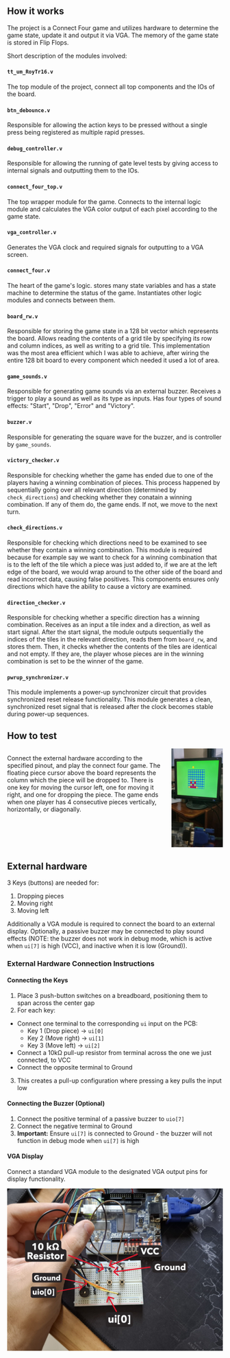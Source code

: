 <!---

This file is used to generate your project datasheet. Please fill in the information below and delete any unused
sections.

You can also include images in this folder and reference them in the markdown. Each image must be less than
512 kb in size, and the combined size of all images must be less than 1 MB.
-->

## How it works

The project is a Connect Four game and utilizes hardware to determine the game state, update it and output it via VGA. The memory of the game state is stored in Flip Flops.

Short description of the modules involved:

#### `tt_um_RoyTr16.v`
The top module of the project, connect all top components and the IOs of the board.

#### `btn_debounce.v`
Responsible for allowing the action keys to be pressed without a single press being registered as multiple rapid presses.

#### `debug_controller.v`
Responsible for allowing the running of gate level tests by giving access to internal signals and outputting them to the IOs.

#### `connect_four_top.v`
The top wrapper module for the game. Connects to the internal logic module and calculates the VGA color output of each pixel according to the game state.

#### `vga_controller.v`
Generates the VGA clock and required signals for outputting to a VGA screen.

#### `connect_four.v`
The heart of the game's logic. stores many state variables and has a state machine to determine the status of the game. Instantiates other logic modules and connects between them.

#### `board_rw.v`
Responsible for storing the game state in a 128 bit vector which represents the board. Allows reading the contents of a grid tile by specifying its row and column indices, as well as writing to a grid tile. This implementation was the most area efficient which I was able to achieve, after wiring the entire 128 bit board to every component which needed it used a lot of area.

#### `game_sounds.v`
Responsible for generating game sounds via an external buzzer. Receives a trigger to play a sound as well as its type as inputs. Has four types of sound effects: "Start", "Drop", "Error" and "Victory".

#### `buzzer.v`
Responsible for generating the square wave for the buzzer, and is controller by `game_sounds`.

#### `victory_checker.v`
Responsible for checking whether the game has ended due to one of the players having a winning combination of pieces. This process happened by sequentially going over all relevant direction (determined by `check_directions`) and checking whether they conatain a winning combination. If any of them do, the game ends. If not, we move to the next turn.

#### `check_directions.v`
Responsible for checking which directions need to be examined to see whether they contain a winning combination. This module is required because for example say we want to check for a winning combination that is to the left of the tile which a piece was just added to, if we are at the left edge of the board, we would wrap around to the other side of the board and read incorrect data, causing false positives. This components ensures only directions which have the ability to cause a victory are examined.

#### `direction_checker.v`
Responsible for checking whether a specific direction has a winning combination. Receives as an input a tile index and a direction, as well as start signal. After the start signal, the module outputs sequentially the indices of the tiles in the relevant direction, reads them from `board_rw`, and stores them. Then, it checks whether the contents of the tiles are identical and not empty. If they are, the player whose pieces are in the winning combination is set to be the winner of the game.

#### `pwrup_synchronizer.v`
This module implements a power-up synchronizer circuit that provides synchronized reset release functionality. This module generates a clean, synchronized reset signal that is released after the clock becomes stable during power-up sequences.




## How to test

<div style="display: flex; align-items: flex-start;">
<div style="flex: 1; margin-right: 20px;">

Connect the external hardware according to the specified pinout, and play the connect four game. The floating piece cursor above the board represents the column which the piece will be dropped to. There is one key for moving the cursor left, one for moving it right, and one for dropping the piece. The game ends when one player has 4 consecutive pieces vertically, horizontally, or diagonally.

</div>
<div style="flex-shrink: 0;">
<img src="connect-four.jpg" width=120>
</div>
</div>

## External hardware

3 Keys (buttons) are needed for:
1. Dropping pieces
2. Moving right
3. Moving left

Additionally a VGA module is required to connect the board to an external display.
Optionally, a passive buzzer may be connected to play sound effects (NOTE: the buzzer does not work in debug mode, which is active when `ui[7]` is high (VCC), and inactive when it is low (Ground)).

### External Hardware Connection Instructions

#### Connecting the Keys
1. Place 3 push-button switches on a breadboard, positioning them to span across the center gap
2. For each key:
  - Connect one terminal to the corresponding `ui` input on the PCB:
    - Key 1 (Drop piece) → `ui[0]`
    - Key 2 (Move right) → `ui[1]`
    - Key 3 (Move left) → `ui[2]`
  - Connect a 10kΩ pull-up resistor from terminal across the one we just connected, to VCC
  - Connect the opposite terminal to Ground
3. This creates a pull-up configuration where pressing a key pulls the input low

#### Connecting the Buzzer (Optional)
1. Connect the positive terminal of a passive buzzer to `uio[7]`
2. Connect the negative terminal to Ground
3. **Important:** Ensure `ui[7]` is connected to Ground - the buzzer will not function in debug mode when `ui[7]` is high

#### VGA Display
Connect a standard VGA module to the designated VGA output pins for display functionality.

<img src="keys.jpg">